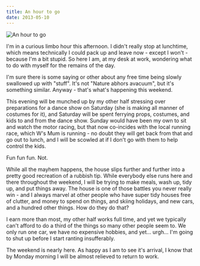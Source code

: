 ```yaml
---
title: An hour to go
date: 2013-05-10
---
```


![An hour to go](https://source.unsplash.com/l7dbl-sUg3k/1600x900)

I'm in a curious limbo hour this afternoon. I didn't really stop at lunchtime, which means technically I could pack up and leave now - except I won't - because I'm a bit stupid. So here I am, at my desk at work, wondering what to do with myself for the remains of the day.

I'm sure there is some saying or other about any free time being slowly swallowed up with "stuff". It's not "Nature abhors avacuum", but it's something similar. Anyway - that's what's happening this weekend.

This evening will be munched up by my other half stressing over preparations for a dance show on Saturday (she is making all manner of costumes for it), and Saturday will be spent ferrying props, costumes, and kids to and from the dance show. Sunday would have been my own to sit and watch the motor racing, but that now co-incides with the local running race, which W's Mum is running - no doubt they will get back from that and go out to lunch, and I will be scowled at if I don't go with them to help control the kids.

Fun fun fun. Not.

While all the mayhem happens, the house slips further and further into a pretty good recreation of a rubbish tip. While everybody else runs here and there throughout the weekend, I will be trying to make meals, wash up, tidy up, and put things away. The house is one of those battles you never really win - and I always marvel at other people who have super tidy houses free of clutter, and money to spend on things, and skiing holidays, and new cars, and a hundred other things. How do they do that?

I earn more than most, my other half works full time, and yet we typically can't afford to do a third of the things so many other people seem to. We only run one car, we have no expensive hobbies, and yet... urgh... I'm going to shut up before I start ranting insufferably.

The weekend is nearly here. As happy as I am to see it's arrival, I know that by Monday morning I will be almost relieved to return to work.